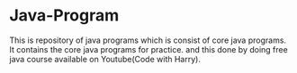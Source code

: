 # Java-Program
This is repository of java programs which is consist of core java programs.
It contains the core java programs for practice.
and this done by doing free java course available on Youtube(Code with Harry).
